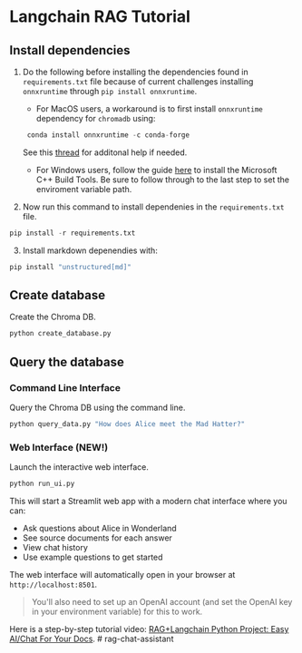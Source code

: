 # Langchain RAG Tutorial

## Install dependencies

1. Do the following before installing the dependencies found in `requirements.txt` file because of current challenges installing `onnxruntime` through `pip install onnxruntime`. 

    - For MacOS users, a workaround is to first install `onnxruntime` dependency for `chromadb` using:

    ```python
     conda install onnxruntime -c conda-forge
    ```
    See this [thread](https://github.com/microsoft/onnxruntime/issues/11037) for additonal help if needed. 

     - For Windows users, follow the guide [here](https://github.com/bycloudai/InstallVSBuildToolsWindows?tab=readme-ov-file) to install the Microsoft C++ Build Tools. Be sure to follow through to the last step to set the enviroment variable path.


2. Now run this command to install dependenies in the `requirements.txt` file. 

```python
pip install -r requirements.txt
```

3. Install markdown depenendies with: 

```python
pip install "unstructured[md]"
```

## Create database

Create the Chroma DB.

```python
python create_database.py
```

## Query the database

### Command Line Interface

Query the Chroma DB using the command line.

```python
python query_data.py "How does Alice meet the Mad Hatter?"
```

### Web Interface (NEW!)

Launch the interactive web interface.

```python
python run_ui.py
```

This will start a Streamlit web app with a modern chat interface where you can:
- Ask questions about Alice in Wonderland
- See source documents for each answer
- View chat history
- Use example questions to get started

The web interface will automatically open in your browser at `http://localhost:8501`.

> You'll also need to set up an OpenAI account (and set the OpenAI key in your environment variable) for this to work.

Here is a step-by-step tutorial video: [RAG+Langchain Python Project: Easy AI/Chat For Your Docs](https://www.youtube.com/watch?v=tcqEUSNCn8I&ab_channel=pixegami).
#   r a g - c h a t - a s s i s t a n t  
 